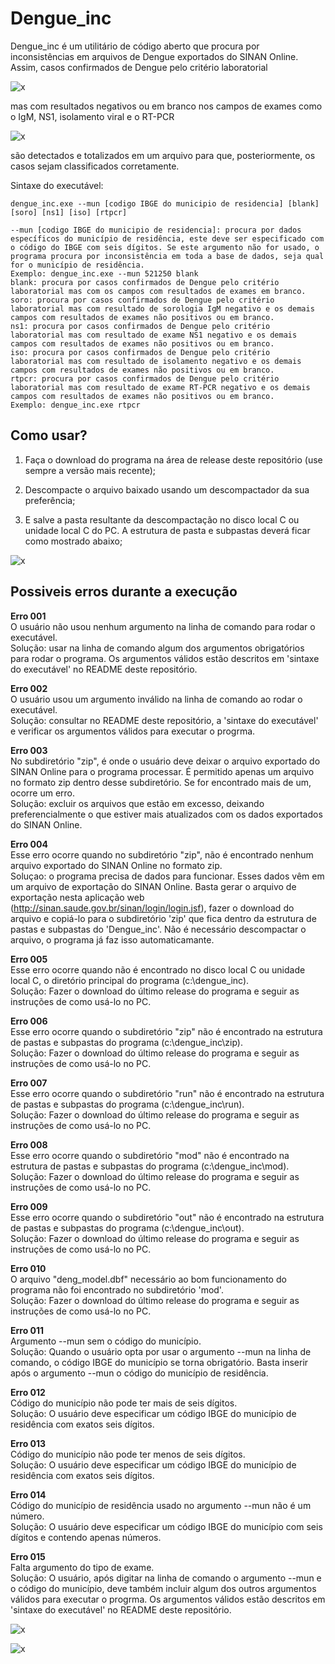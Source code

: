 # Dengue_inc 
Dengue_inc é um utilitário de código aberto que procura por inconsistências em arquivos de Dengue exportados do SINAN Online.  
Assim, casos confirmados de Dengue pelo critério laboratorial  

![x](/criterio.jpg)  

mas com resultados negativos ou em branco nos campos de exames como o IgM, NS1, isolamento viral e o RT-PCR

![x](/exames.jpg)  

são detectados e totalizados em um arquivo para que, posteriormente, os casos sejam classificados corretamente.

Sintaxe do executável:

~~~
dengue_inc.exe --mun [codigo IBGE do municipio de residencia] [blank] [soro] [ns1] [iso] [rtpcr]

--mun [codigo IBGE do municipio de residencia]: procura por dados específicos do município de residência, este deve ser especificado com o código do IBGE com seis dígitos. Se este argumento não for usado, o programa procura por inconsistência em toda a base de dados, seja qual for o município de residência.
Exemplo: dengue_inc.exe --mun 521250 blank
blank: procura por casos confirmados de Dengue pelo critério laboratorial mas com os campos com resultados de exames em branco.
soro: procura por casos confirmados de Dengue pelo critério laboratorial mas com resultado de sorologia IgM negativo e os demais campos com resultados de exames não positivos ou em branco.
ns1: procura por casos confirmados de Dengue pelo critério laboratorial mas com resultado de exame NS1 negativo e os demais campos com resultados de exames não positivos ou em branco.
iso: procura por casos confirmados de Dengue pelo critério laboratorial mas com resultado de isolamento negativo e os demais campos com resultados de exames não positivos ou em branco.
rtpcr: procura por casos confirmados de Dengue pelo critério laboratorial mas com resultado de exame RT-PCR negativo e os demais campos com resultados de exames não positivos ou em branco.
Exemplo: dengue_inc.exe rtpcr

~~~

## Como usar?

1. Faça o download do programa na área de release deste repositório (use sempre a versão mais recente);  

2. Descompacte o arquivo baixado usando um descompactador da sua preferência;  

3. E salve a pasta resultante da descompactação no disco local C ou unidade local C do PC. A estrutura de pasta e subpastas deverá ficar como mostrado abaixo;  

![x](/structure.jpg)  













## Possiveis erros durante a execução  

**Erro 001**  
O usuário não usou nenhum argumento na linha de comando para rodar o executável.  
Solução: usar na linha de comando algum dos argumentos obrigatórios para rodar o programa. Os argumentos válidos estão descritos em 'sintaxe do executável' no README deste repositório.

**Erro 002**  
O usuário usou um argumento inválido na linha de comando ao rodar o executável.  
Solução: consultar no README deste repositório, a 'sintaxe do executável' e verificar os argumentos válidos para executar o progrma.

**Erro 003**  
No subdiretório "zip", é onde o usuário deve deixar o arquivo exportado do SINAN Online para o programa processar. É permitido apenas um arquivo no formato zip dentro desse subdiretório. Se for encontrado mais de um, ocorre um erro.  
Solução: excluir os arquivos que estão em excesso, deixando preferencialmente o que estiver mais atualizados com os dados exportados do SINAN Online.

**Erro 004**  
Esse erro ocorre quando no subdiretório "zip", não é encontrado nenhum arquivo exportado do SINAN Online no formato zip.  
Soluçao: o programa precisa de dados para funcionar. Esses dados vêm em um arquivo de exportação do SINAN Online. Basta gerar o arquivo de exportação nesta aplicação web (http://sinan.saude.gov.br/sinan/login/login.jsf), fazer o download do arquivo e copiá-lo para o subdiretório 'zip' que fica dentro da estrutura de pastas e subpastas do 'Dengue_inc'. Não é necessário descompactar o arquivo, o programa já faz isso automaticamante.

**Erro 005**  
Esse erro ocorre quando não é encontrado no disco local C ou unidade local C, o diretório principal do programa (c:\dengue_inc).  
Solução: Fazer o download do último release do programa e seguir as instruções de como usá-lo no PC.

**Erro 006**  
Esse erro ocorre quando o subdiretório "zip" não é encontrado na estrutura de pastas e subpastas do programa (c:\dengue_inc\zip).  
Solução: Fazer o download do último release do programa e seguir as instruções de como usá-lo no PC.

**Erro 007**  
Esse erro ocorre quando o subdiretório "run" não é encontrado na estrutura de pastas e subpastas do programa (c:\dengue_inc\run).  
Solução: Fazer o download do último release do programa e seguir as instruções de como usá-lo no PC.

**Erro 008**  
Esse erro ocorre quando o subdiretório "mod" não é encontrado na estrutura de pastas e subpastas do programa (c:\dengue_inc\mod).  
Solução: Fazer o download do último release do programa e seguir as instruções de como usá-lo no PC.

**Erro 009**  
Esse erro ocorre quando o subdiretório "out" não é encontrado na estrutura de pastas e subpastas do programa (c:\dengue_inc\out).  
Solução: Fazer o download do último release do programa e seguir as instruções de como usá-lo no PC.

**Erro 010**  
O arquivo "deng_model.dbf" necessário ao bom funcionamento do programa não foi encontrado no subdiretório 'mod'.  
Solução: Fazer o download do último release do programa e seguir as instruções de como usá-lo no PC.

**Erro 011**  
Argumento --mun sem o código do município.  
Solução: Quando o usuário opta por usar o argumento --mun na linha de comando, o código IBGE do município se torna obrigatório. Basta inserir após o argumento --mun o código do município de residência.

**Erro 012**  
Código do município não pode ter mais de seis dígitos.  
Solução: O usuário deve especificar um código IBGE do município de residência com exatos seis dígitos.

**Erro 013**  
Código do município não pode ter menos de seis dígitos.  
Solução: O usuário deve especificar um código IBGE do município de residência com exatos seis dígitos.

**Erro 014**  
Código do município de residência usado no argumento --mun não é um número.  
Solução: O usuário deve especificar um código IBGE do município com seis dígitos e contendo apenas números.  

**Erro 015**  
Falta argumento do tipo de exame.  
Solução: O usuário, após digitar na linha de comando o argumento --mun e o código do município, deve também incluir algum dos outros argumentos válidos para executar o progrma. Os argumentos válidos estão descritos em 'sintaxe do executável' no README deste repositório.  
  
  
![x](/erro_7.jpg)  
  
![x](/dengue_inc.jpg)  

